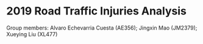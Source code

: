 # 2019 Road Traffic Injuries Analysis

Group members: Alvaro Echevarria Cuesta (AE356); Jingxin Mao (JM2379); Xueying Liu (XL477)
